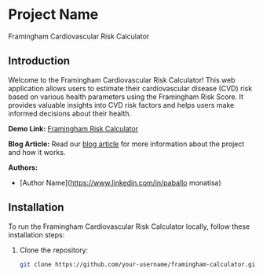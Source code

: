 # Project Name

Framingham Cardiovascular Risk Calculator

## Introduction

Welcome to the Framingham Cardiovascular Risk Calculator! This web application allows users to estimate their cardiovascular disease (CVD) risk based on various health parameters using the Framingham Risk Score. It provides valuable insights into CVD risk factors and helps users make informed decisions about their health.

**Demo Link:** [Framingham Risk Calculator](http://nomsa08.pythonanywhere.com/)

**Blog Article:** Read our [blog article](https://www.linkedin.com/posts/paballo-monatisa-3a795426b_github-nomsamonatisamvpcomplete-build-activity-7107580439044722688-jC1p?utm_source=share&utm_medium=member_desktop) for more information about the project and how it works.

**Authors:**
- [Author Name](https://www.linkedin.com/in/paballo monatisa)

## Installation

To run the Framingham Cardiovascular Risk Calculator locally, follow these installation steps:

1. Clone the repository:
   ```bash
   git clone https://github.com/your-username/framingham-calculator.git
